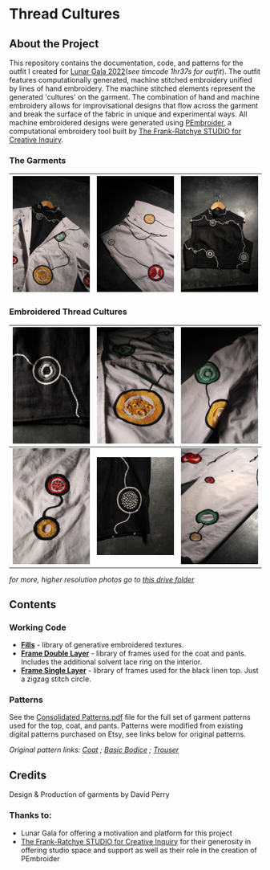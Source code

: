 # Thread Cultures

## About the Project
This repository contains the documentation, code, and patterns for the outfit I created for [Lunar Gala 2022](https://livestream.com/cmutvlive/lg2022)(*see timcode 1hr37s for outfit*). The outfit features computationally generated, machine stitched embroidery unified by lines of hand embroidery. The machine stitched elements represent the generated 'cultures' on the garment. The combination of hand and machine embroidery allows for improvisational designs that flow across the garment and break the surface of the fabric in unique and experimental ways. All machine embroidered designs were generated using [PEmbroider](https://github.com/CreativeInquiry/PEmbroider), a computational embroidery tool built by [The Frank-Ratchye STUDIO for Creative Inquiry](http://studioforcreativeinquiry.org/).

### The Garments

|     <img src="https://github.com/DavidBPerry/Thread-Cultures_LG-2022/blob/main/Photos/SmallImages/IMG_2002%20Large.jpeg?raw=true" width="400">   |   <img src="https://github.com/DavidBPerry/Thread-Cultures_LG-2022/blob/main/Photos/SmallImages/IMG_2058%20Large.jpeg?raw=true" width="400">     |  <img src="https://github.com/DavidBPerry/Thread-Cultures_LG-2022/blob/main/Photos/SmallImages/IMG_2021%20Large.jpeg?raw=true" width="400">  |
|----------------|-------------------------------|-----|


### Embroidered Thread Cultures
|     <img src="https://github.com/DavidBPerry/Thread-Cultures_LG-2022/blob/main/Photos/SmallImages/IMG_2050%20Large.jpeg?raw=true" width="400">   |   <img src="https://github.com/DavidBPerry/Thread-Cultures_LG-2022/blob/main/Photos/SmallImages/IMG_1987%20Large.jpeg?raw=true" width="400">     |  <img src="https://github.com/DavidBPerry/Thread-Cultures_LG-2022/blob/main/Photos/SmallImages/IMG_1996%20Large.jpeg?raw=true" width="400">  |
|----------------|-------------------------------|-----|
|     <img src="https://github.com/DavidBPerry/Thread-Cultures_LG-2022/blob/main/Photos/SmallImages/IMG_1984%20Large.jpeg?raw=true" width="400">   |   <img src="https://github.com/DavidBPerry/Thread-Cultures_LG-2022/blob/main/Photos/SmallImages/IMG_2042%20Large.jpeg?raw=true" width="400">     |  <img src="https://github.com/DavidBPerry/Thread-Cultures_LG-2022/blob/main/Photos/SmallImages/IMG_2095%20Large.jpeg?raw=true" width="400">  |

*for more, higher resolution photos go to [this drive folder](https://drive.google.com/drive/u/0/folders/1aI-UU8TBivmwjbFwUQ8JWoO9bQOAFTXG)*

## Contents
### Working Code
- **[Fills](https://github.com/DavidBPerry/Thread-Cultures_LG-2022/tree/main/WorkingCode/FILLS)** - library of generative embroidered textures. 
- **[Frame Double Layer](https://github.com/DavidBPerry/Thread-Cultures_LG-2022/tree/main/WorkingCode/FRAME_DoubleLayer)** - library of frames used for the coat and pants. Includes the additional solvent lace ring on the interior. 
- **[Frame Single Layer](https://github.com/DavidBPerry/Thread-Cultures_LG-2022/tree/main/WorkingCode/FRAME_SingleLayer)** - library of frames used for the black linen top. Just a zigzag stitch circle.

### Patterns
See the [Consolidated Patterns.pdf](https://github.com/DavidBPerry/Thread-Cultures_LG-2022/blob/main/Patterns/ConsolidatedPatterns.pdf) file for the full set of garment patterns used for the top, coat, and pants. Patterns were modified from existing digital patterns purchased on Etsy, see links below for original patterns.

 *Original pattern links: [Coat](https://www.etsy.com/listing/474777116/pdf-sewing-pattern-women-straight-cut?ref=yr_purchases) ; [Basic Bodice](https://www.etsy.com/listing/963966118/womens-basic-bodice-blocks-size-2-14?ref=yr_purchases) ; [Trouser](https://www.etsy.com/listing/1141542434/womens-basic-trouser-block-size-2-14?ref=yr_purchases)*

## Credits
Design & Production of garments by David Perry

### Thanks to:
- Lunar Gala for offering a motivation and platform for this project
- [The Frank-Ratchye STUDIO for Creative Inquiry](http://studioforcreativeinquiry.org/) for their generosity in offering studio space and support as well as their role in the creation of PEmbroider



